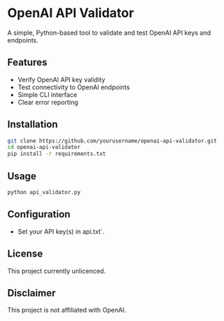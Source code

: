 # OpenAI API Validator

A simple, Python-based tool to validate and test OpenAI API keys and endpoints.

## Features

- Verify OpenAI API key validity
- Test connectivity to OpenAI endpoints
- Simple CLI interface
- Clear error reporting

## Installation

```bash
git clone https://github.com/yourusername/openai-api-validator.git
cd openai-api-validator
pip install -r requirements.txt
```

## Usage

```bash
python api_validator.py
```

## Configuration

- Set your API key(s) in api.txt`.

## License

This project currently unlicenced.

## Disclaimer

This project is not affiliated with OpenAI.
